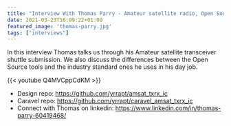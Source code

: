 ```yaml
---
title: "Interview With Thomas Parry - Amateur satellite radio, Open Source vs Industry tools and beautiful analogue layout"
date: 2021-03-23T16:09:22+01:00
featured_image: 'thomas-parry.jpg'
tags: ["interviews"]
---
```


In this interview Thomas talks us through his Amateur satellite transceiver shuttle submission. We also discuss the differences between the Open Source tools and the industry standard ones he uses in his day job.

{{< youtube Q4MVCppCdKM >}}

* Design repo: https://github.com/yrrapt/amsat_txrx_ic
* Caravel repo: https://github.com/yrrapt/caravel_amsat_txrx_ic
* Connect with Thomas on linkedin: https://www.linkedin.com/in/thomas-parry-60419468/
